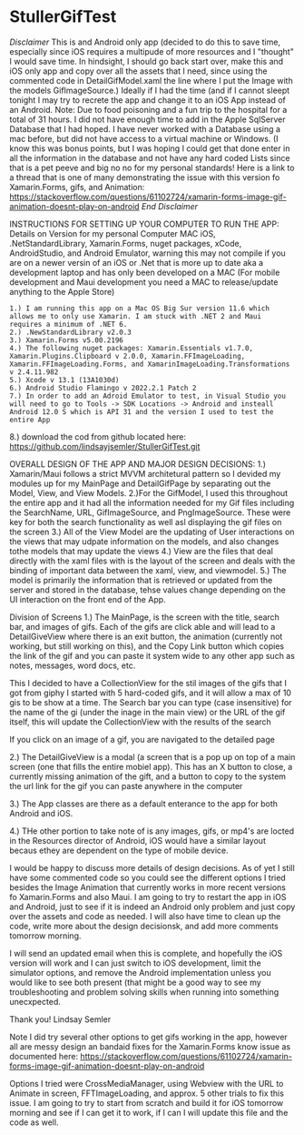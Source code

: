 # StullerGifTest

*Disclaimer* 
This is and Android only app (decided to do this to save time, especially since iOS requires a multipude of more resources and I "thought" I would save time. In hindsight, I should go back start over, make this and iOS only app and copy over all the assets that I need, since using the commented code in DetailGifModel.xaml the line where I put the Image with the models GifImageSource.) Ideally if I had the time (and if I cannot sleept tonight I may try to recrete the app and change it to an iOS App instead of an Android. Note: Due to food poisoning and a fun trip to the hospital for a total of 31 hours. I did not have enough time to add in the Apple SqlServer Database that I had hoped. I have never worked with a Database using a mac before, but did not have access to a virtual machine or Windows. (I know this was bonus points, but I was hoping I could get that done enter in all the information in the database and not have any hard coded Lists since that is a pet peeve and big no no for my personal standards! Here is a link to a thread that is one of many demonstrating the issue with this version fo Xamarin.Forms, gifs, and Animation: https://stackoverflow.com/questions/61102724/xamarin-forms-image-gif-animation-doesnt-play-on-android
*End Disclaimer*

INSTRUCTIONS FOR SETTING UP YOUR COMPUTER TO RUN THE APP:
Details on Version for my personal Computer MAC iOS, .NetStandardLibrary, Xamarin.Forms, nuget packages, xCode, AndroidStudio, and Android Emulator, warning this may not compile if you are on a newer versin of an iOS or .Net that is more up to date aka a development laptop and has only been developed on a MAC (For mobile development and Maui development you need a MAC to release/update anything to the Apple Store)
    
    1.) I am running this app on a Mac OS Big Sur version 11.6 which allows me to only use Xamarin. I am stuck with .NET 2 and Maui requires a minimum of .NET 6.
    2.) .NewStandardLibrary v2.0.3
    3.) Xamarin.Forms v5.00.2196
    4.) The following nuget packages: Xamarin.Essentials v1.7.0, Xamarin.Plugins.Clipboard v 2.0.0, Xamarin.FFImageLoading, Xamarin.FFImageLoading.Forms, and XamarinImageLoading.Transformations v 2.4.11.982
    5.) Xcode v 13.1 (13A1030d)
    6.) Android Studio Flamingo v 2022.2.1 Patch 2
    7.) In order to add an Adroid Emulator to test, in Visual Studio you will need to go to Tools -> SDK Locations -> Android and insteall Android 12.0 S which is API 31 and the version I used to test the entire App
  8.) download the cod from github located here: https://github.com/lindsayjsemler/StullerGifTest.git


OVERALL DESIGN OF THE APP AND MAJOR DESIGN DECISIONS:
1.) Xamarin/Maui follows a strict MVVM architetural pattern so I devided my modules up for my MainPage and DetailGifPage by separating out the Model, View, and View Models.
2.)For the GifModel, I used this throughout the entire app and it had all the information needed for my Gif files including the SearchName, URL, GifImageSource, and PngImageSource. These were key for both the search functionality as well asl displaying the gif files on the screen
3.) All of the View Model are the updating of User interactions on the views that may udpate information on the models, and also changes tothe models that may update the views
4.) View are the files that deal directly with the xaml files with is the layout of the screen and deals with the binding of important data between the xaml, view, and viewmodel.
5.) The model is primarily the information that is retrieved or updated from the server and stored in the database, tehse values change depending on the UI interaction on the front end of the App.

Division of Screens
1.) The MainPage, is the screen with the title, search bar, and images of gifs. Each of the gifs are click able and will lead to a DetailGiveView where there is an exit button, the animation (currently not working, but still working on this), and the Copy Link button which copies the link of the gif and you can paste it system wide to any other app such as notes, messages, word docs, etc. 

This I decided to have a CollectionView for the stil images of the gifs that I got from giphy I  started with 5 hard-coded gifs, and it will allow a max of 10 gis to be show at a time. The Search bar you can type (case insensitive) for the name of the gi (under the inage in the main view) or the URL of the gif itself, this will update the CollectionView with the results of the search

If you click on an image of a gif, you are navigated to the detailed page

2.) The DetailGiveView is a modal (a screen that is a pop up on top of a main screen (one that fills the entire mobiel app). This has an X button to close, a currently missing animation of the gift, and a button to copy to the system the url link for the gif you can paste anywhere in the computer

3.) The App classes are there as a default enterance to the app for both Android and iOS.

4.) THe other portion to take note of is any images, gifs, or mp4's are locted in the Resources director of Android, iOS would have a similar layout becaus ethey are dependent on the type of mobile device. 

I would be happy to discuss more details of design decisions. As of yet I still have some commented code so you could see the different options I tried besides the Image Animation that currently works in more recent versions fo Xamarin.Forms and also Maui. I am going to try to restart the app in iOS and Android, just to see if it is indeed an Android only problem and just copy over the assets and code as needed. I will also have time to clean up the code, write more about the design decisionsk, and add more comments tomorrow morning. 

I will send an updated email when this is complete, and hopefully the iOS version will work and I can just switch to iOS development, limit the simulator options, and remove the Android implementation unless you would like to see both present (that might be a good way to see my troubleshooting and problem solving skills when running into something unecxpected.

Thank you!
Lindsay Semler



Note I did try several other options to get gifs working in the app, however all are messy design an bandaid fixes for the Xamarin.Forms know issue as documented here: https://stackoverflow.com/questions/61102724/xamarin-forms-image-gif-animation-doesnt-play-on-android

Options I tried were CrossMediaManager, using Webview with the URL to Animate in screen, FFTImageLoading, and approx. 5 other trials to fix this issue. I am going to try to start from scratch and build it for iOS tomorrow morning and see if I can get it to work, if I can I will update this file and the code as well. 


